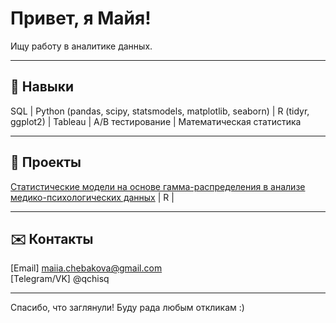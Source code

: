 # Привет, я Майя!
Ищу работу в аналитике данных.

---

## 🧰 Навыки
SQL | Python (pandas, scipy, statsmodels, matplotlib, seaborn) | R (tidyr, ggplot2) | Tableau | A/B тестирование | Математическая статистика

---

## 📂 Проекты
[Статистические модели на основе гамма-распределения в анализе медико-психологических данных](https://github.com/maiiiia/gamma-models-eating-disorders) | R |

---

## ✉️ Контакты
[Email] maiia.chebakova@gmail.com  
[Telegram/VK] @qchisq

---

Спасибо, что заглянули! Буду рада любым откликам :)
